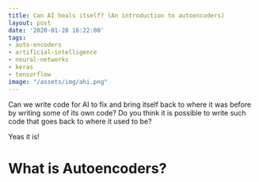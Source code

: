 ```yaml
---
title: Can AI heals itself? (An introduction to autoencoders)
layout: post
date: '2020-01-28 16:22:00'
tags:
- auto-encoders
- artificial-intelligence
- neural-networks
- keras
- tensorflow
image: "/assets/img/ahi.png"
---
```


Can we write code for AI to fix and bring itself back to where it was before by writing some of its own code? 
Do you think it is possible to write such code that goes back to where it used to be?

Yeas it is!

# What is Autoencoders?